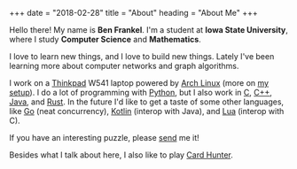 +++
date = "2018-02-28"
title = "About"
heading = "About Me"
+++

Hello there! My name is **Ben Frankel**. I'm a student at **Iowa State University**, where I study **Computer Science** and **Mathematics**.

I love to learn new things, and I love to build new things. Lately I've been learning more about computer networks and graph algorithms.

I work on a [Thinkpad] W541 laptop powered by [Arch Linux] \(more on [my setup]). I do a lot of programming with [Python], but I also work in [C], [C++], [Java], and [Rust]. In the future I'd like to get a taste of some other languages, like [Go] \(neat concurrency), [Kotlin] \(interop with Java), and [Lua] \(interop with C).

If you have an interesting puzzle, please [send](mailto:ben.frankel7@gmail.com) me it!

Besides what I talk about here, I also like to play [Card Hunter].

[Python]: https://www.python.org
[C]: https://en.wikipedia.org/wiki/C_%28programming_language%29
[C++]: https://en.wikipedia.org/wiki/C%2B%2B
[Java]: https://en.wikipedia.org/wiki/Java_%28programming_language%29
[Rust]: https://rustlang.org
[Go]: https://en.wikipedia.org/wiki/Go_(programming_language)
[Kotlin]: https://kotlinlang.org
[Lua]: https://en.wikipedia.org/wiki/Lua_(programming_language)

[Thinkpad]: https://en.wikipedia.org/wiki/ThinkPad
[Arch Linux]: https://wiki.archlinux.org/index.php/Arch_Linux
[my setup]: https://github.com/benfrankel/dotfiles

[Card Hunter]: https://game.cardhunter.com
